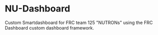 # NU-Dashboard
Custom Smartdashboard for FRC team 125 "NUTRONs" using the FRC Dashboard custom dashboard framework.
